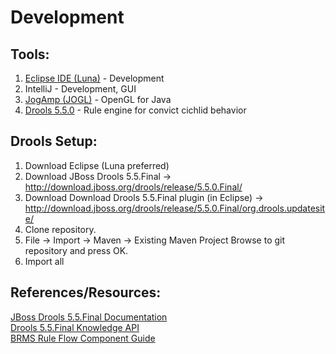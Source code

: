 Development
===========
  
Tools:
------
  1. [Eclipse IDE (Luna)](https://eclipse.org/) - Development
  2. IntelliJ - Development, GUI
  3. [JogAmp (JOGL)](http://jogamp.org/jogl/www/) - OpenGL for Java
  4. [Drools 5.5.0](http://www.drools.org/) - Rule engine for convict cichlid behavior
  

Drools Setup:
------
1.	Download Eclipse (Luna preferred)
2.  Download JBoss Drools 5.5.Final ->  http://download.jboss.org/drools/release/5.5.0.Final/
3.	Download Download Drools 5.5.Final plugin (in Eclipse)	-> http://download.jboss.org/drools/release/5.5.0.Final/org.drools.updatesite/
3.  Clone repository.
4.	File -> Import -> Maven -> Existing Maven Project
	Browse to git repository and press OK.
5.  Import all
  
  
  
References/Resources:
---------
[JBoss Drools 5.5.Final Documentation](http://docs.jboss.org/drools/release/5.5.0.Final/drools-expert-docs/html_single/)  
[Drools 5.5.Final Knowledge API](http://docs.jboss.org/drools/release/5.5.0.Final/knowledge-api-javadoc/)  
[BRMS Rule Flow Component Guide](https://access.redhat.com/documentation/en-US/JBoss_Enterprise_BRMS_Platform/5/html-single/BRMS_Rule_Flow_Component_Guide/index.html#idm9215088)
